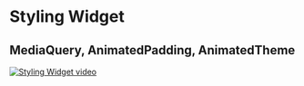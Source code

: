 #  Styling Widget

## MediaQuery, AnimatedPadding, AnimatedTheme

[![Styling Widget video](https://img.youtube.com/vi/J7zmweX7TBw/0.jpg)](https://youtu.be/J7zmweX7TBw "Styling Widget | MediaQuery, AnimatedPadding, AnimatedTheme")
